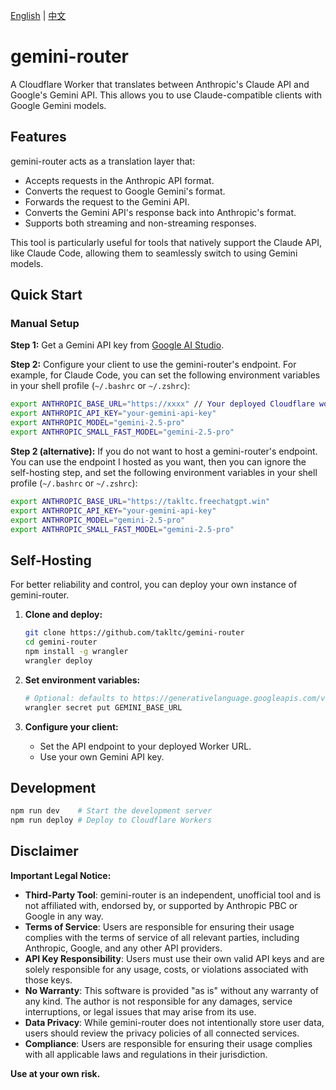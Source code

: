 [English](./README.md) | [中文](./README.zh-CN.md)

# gemini-router

A Cloudflare Worker that translates between Anthropic's Claude API and Google's Gemini API. This allows you to use Claude-compatible clients with Google Gemini models.

## Features

gemini-router acts as a translation layer that:
- Accepts requests in the Anthropic API format.
- Converts the request to Google Gemini's format.
- Forwards the request to the Gemini API.
- Converts the Gemini API's response back into Anthropic's format.
- Supports both streaming and non-streaming responses.

This tool is particularly useful for tools that natively support the Claude API, like Claude Code, allowing them to seamlessly switch to using Gemini models.

## Quick Start

### Manual Setup

**Step 1:** Get a Gemini API key from [Google AI Studio](https://aistudio.google.com/app/apikey).

**Step 2:** Configure your client to use the gemini-router's endpoint. For example, for Claude Code, you can set the following environment variables in your shell profile (`~/.bashrc` or `~/.zshrc`):

```bash
export ANTHROPIC_BASE_URL="https://xxxx" // Your deployed Cloudflare worker instance address
export ANTHROPIC_API_KEY="your-gemini-api-key"
export ANTHROPIC_MODEL="gemini-2.5-pro"
export ANTHROPIC_SMALL_FAST_MODEL="gemini-2.5-pro"
```

**Step 2 (alternative):** If you do not want to host a gemini-router's endpoint. You can use the endpoint I hosted as you want, then you can ignore the self-hosting step,  and set the following environment variables in your shell profile (`~/.bashrc` or `~/.zshrc`):

```bash
export ANTHROPIC_BASE_URL="https://takltc.freechatgpt.win"
export ANTHROPIC_API_KEY="your-gemini-api-key"
export ANTHROPIC_MODEL="gemini-2.5-pro"
export ANTHROPIC_SMALL_FAST_MODEL="gemini-2.5-pro"
```

## Self-Hosting

For better reliability and control, you can deploy your own instance of gemini-router.

1. **Clone and deploy:**
   ```bash
   git clone https://github.com/takltc/gemini-router
   cd gemini-router
   npm install -g wrangler
   wrangler deploy
   ```

2. **Set environment variables:**
   
   ```bash
   # Optional: defaults to https://generativelanguage.googleapis.com/v1beta
   wrangler secret put GEMINI_BASE_URL
   ```
   
3. **Configure your client:**
   - Set the API endpoint to your deployed Worker URL.
   - Use your own Gemini API key.

## Development

```bash
npm run dev    # Start the development server
npm run deploy # Deploy to Cloudflare Workers
```

## Disclaimer

**Important Legal Notice:**

- **Third-Party Tool**: gemini-router is an independent, unofficial tool and is not affiliated with, endorsed by, or supported by Anthropic PBC or Google in any way.
- **Terms of Service**: Users are responsible for ensuring their usage complies with the terms of service of all relevant parties, including Anthropic, Google, and any other API providers.
- **API Key Responsibility**: Users must use their own valid API keys and are solely responsible for any usage, costs, or violations associated with those keys.
- **No Warranty**: This software is provided "as is" without any warranty of any kind. The author is not responsible for any damages, service interruptions, or legal issues that may arise from its use.
- **Data Privacy**: While gemini-router does not intentionally store user data, users should review the privacy policies of all connected services.
- **Compliance**: Users are responsible for ensuring their usage complies with all applicable laws and regulations in their jurisdiction.

**Use at your own risk.**
